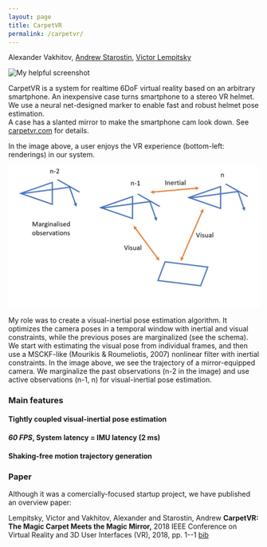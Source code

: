 ```yaml
---
layout: page
title: CarpetVR
permalink: /carpetvr/
---
```


Alexander Vakhitov,
[Andrew Starostin](https://www.linkedin.com/in/andrew-starostin-0b561699/), 
[Victor Lempitsky](http://sites.skoltech.ru/compvision/members/vilem/)

![My helpful screenshot](https://www.youtube.com/watch?v=g1k_BpchHZ4)

CarpetVR is a system for realtime 6DoF virtual reality based on an arbitrary smartphone. 
An inexpensive case turns smartphone to a stereo VR helmet. We use a neural net-designed marker to enable
 fast and robust helmet pose estimation.  
A case has a slanted mirror to make the smartphone cam look down. See [carpetvr.com](http://www.carpetvr.com) for details.

In the image above, a user enjoys the VR experience (bottom-left: renderings) in our system. 

![Visual Inertial Pose](/assets/carpetvr/scheme.jpg)

My role was to create a visual-inertial pose estimation algorithm. It optimizes the camera poses in a temporal window
with inertial and visual constraints, while the previous poses are marginalized (see the schema).
 We start with estimating the visual pose from individual frames, and then use a MSCKF-like (Mourikis & Roumeliotis, 2007) nonlinear filter with inertial constraints.
 In the image above, we see the trajectory of a mirror-equipped camera. We marginalize the past observations (n-2 in the image)
  and use active observations (n-1, n) for visual-inertial pose estimation.  
 
### Main features
#### Tightly coupled visual-inertial pose estimation
#### *60 FPS*, System latency = IMU latency (2 ms)
#### Shaking-free motion trajectory generation


### Paper
Although it was a comercially-focused startup project, we have published an overview paper:  

Lempitsky, Victor and Vakhitov, Alexander and Starostin, Andrew **CarpetVR: The Magic Carpet Meets the Magic Mirror,**  2018 IEEE Conference on Virtual Reality and 3D User Interfaces (VR), 2018,  pp. 1--1   [bib]({{site.url}}/scripts/publications/bib/lempitsky2018carpetvr.bib)
